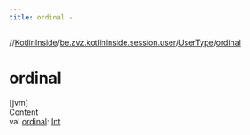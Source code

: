 ```yaml
---
title: ordinal -
---
```

//[KotlinInside](../../index.md)/[be.zvz.kotlininside.session.user](../index.md)/[UserType](index.md)/[ordinal](ordinal.md)



# ordinal  
[jvm]  
Content  
val [ordinal](ordinal.md): [Int](https://kotlinlang.org/api/latest/jvm/stdlib/kotlin/-int/index.html)  



